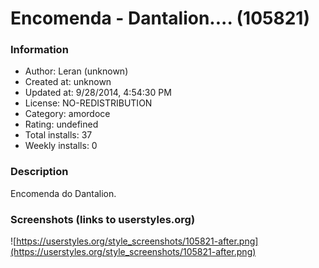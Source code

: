 # Encomenda - Dantalion.... (105821)

### Information
- Author: Leran (unknown)
- Created at: unknown
- Updated at: 9/28/2014, 4:54:30 PM
- License: NO-REDISTRIBUTION
- Category: amordoce
- Rating: undefined
- Total installs: 37
- Weekly installs: 0


### Description
Encomenda do Dantalion.


### Screenshots (links to userstyles.org)
![https://userstyles.org/style_screenshots/105821-after.png](https://userstyles.org/style_screenshots/105821-after.png)


